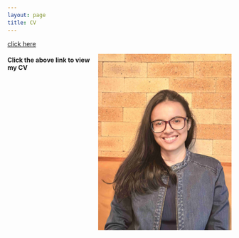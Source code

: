 ```yaml
---
layout: page
title: CV
---
```



[click here](https://maumitabhaumik.github.io/Bhaumik_CV__2023.pdf)

<img align="right" src="CV_photo.jpg" width="300" height="396">

<h4>Click the above link to view my CV</h4>




